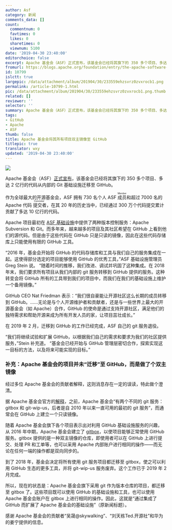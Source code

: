```yaml
---
author: Asf
category: 新闻
comments_data: []
count:
  commentnum: 0
  favtimes: 0
  likes: 0
  sharetimes: 0
  viewnum: 5100
date: '2019-04-30 23:40:00'
editorchoice: false
excerpt: Apache 基金会（ASF）正式宣布，该基金会已经将其旗下的 350 多个项目、多达 2 亿行的代码迁移至 GitHub。
fromurl: https://blogs.apache.org/foundation/entry/the-apache-software-foundation-expands
id: 10799
islctt: true
largepic: /data/attachment/album/201904/30/233559ehzsvrz0zvxrocb1.png
permalink: /article-10799-1.html
pic: /data/attachment/album/201904/30/233559ehzsvrz0zvxrocb1.png.thumb.jpg
related: []
reviewer: ''
selector: ''
summary: Apache 基金会（ASF）正式宣布，该基金会已经将其旗下的 350 多个项目、多达 2 亿行的代码迁移至 GitHub。
tags:
- GitHub
- Apache
- ASF
thumb: false
title: Apache 基金会将其所有项目双主镜像至 GitHub
titlepic: true
translator: wxy
updated: '2019-04-30 23:40:00'
---
```


![](/data/attachment/album/201904/30/233559ehzsvrz0zvxrocb1.png)


Apache 基金会（ASF）[正式宣布](https://blogs.apache.org/foundation/entry/the-apache-software-foundation-expands)，该基金会已经将其旗下的 350 多个项目、多达 2 亿行的代码从内部的 Git 基础设施迁移至 GitHub。


作为全球最大的开源基金会，ASF 拥有 730 名个人 ASF <ruby> 成员 <rp>  （ </rp> <rt>  Member </rt> <rp>  ） </rp></ruby>和超过 7000 名的 Apache 代码<ruby> 提交者 <rp>  （ </rp> <rt>  Commiter </rt> <rp>  ） </rp></ruby>，在其 20 年的历史当中，已经通过 300 万个代码提交累计贡献了多达 10 亿行的代码。


Apache 项目最初在 [ASF 基础设施](https://www.apache.org/dev/infrastructure.html)中提供了两种版本控制服务：Apache Subversion 和 Git。而多年来，越来越多的项目及其社区希望在 GitHub 上看到他们的源代码。但是由于这些代码在 GitHub 只是只读的镜像，因此在这些代码存储库上只能使用有限的 GitHub 工具。


“2016 年，基金会开始将 GitHub 的代码存储库和工具与我们自己的服务集成在一起。这使得部分选定的项目能够使用 GitHub 的优秀工具，”ASF 基础设施管理员 Greg Stein 说。 “随着时间的推移，我们改进、调试并巩固了这种集成。在 2018 年末，我们要求所有项目从我们内部的 git 服务转移到 GitHub 提供的服务。这种转变会将 GitHub 所有的工具带到我们的项目中，而我们在我们的基础设施上维护一个备用镜像。”


GitHub CEO Nat Friedman 表示：“我们很自豪能让开源社区这么长期的成员转移到 GitHub。……无论是与个人开源维护者和贡献者，还是与一些世界上最大的开源基金会（如 Apache）合作，GitHub 的使命是通过支持开源社区，满足他们的独特需求和帮助开源来成为所有开发人员的家，让项目茁壮成长。”


在 2019 年 2 月，迁移到 GitHub 的工作已经完成，ASF 自己的 git 服务退役。


“我们将继续试验和扩展 GitHub，以根据我们自己的需求和要求为我们的社区提供服务，”Stein 补充道。 “基金会已经开始与 GitHub 管理层密切合作，探索实现这一目标的方法，以及将来可能实现的目标。”


### 补充：Apache 基金会的项目并未“迁移”至 GitHub，而是做了个双主镜像


经过多位 Apache 基金会的贡献者解释，这则消息存在一定的误读，特此做个澄清。


据 Apache 基金会官方的[解释](https://blogs.apache.org/infra/entry/apache-and-github-a-friendly)，之前，Apache 基金会“有两个不同的 git 服务：gitbox 和 git-wip-us，后者是自 2010 年以来一直可用的最初的 git 服务”，而通常会在 GitHub 上建立一个只读镜像。


随着 Apache 基金会旗下各个项目表示出对利用 GitHub 基础设施服务的兴趣，从 2016 年中期，Apache 基金会建立了 [gitbox](https://gitbox.apache.org/)，以使项目能够正常使用 GitHub 服务。gitbox 提供的是一种双主镜像的仓库，即使用者可以在 GitHub 上进行提交、处理 PR 和工单等，也可以采用 Apache 内部账户进行相同的操作——而无论在任何一端的操作都是双向同步的。


到了 2018 年，基金会决定将所有使用 git 服务项目都迁移至 gitbox，使之可以利用 GitHub 生态的更多工具，并将 git-wip-us 服务废弃。这个工作已于 2019 年 2 月完成。


所以，现在的状态是：Apache 基金会旗下采用 git 作为版本仓库的项目，都迁移至 gitbox 了。这些项目既可以使用 GitHub 的基础设施和工具，也可以使用 Apache 基金会账户在 gitbox 上进行相同的操作。因此，这就是“通过集成了 GitHub 而扩展了 Apache 基金会的基础设施”（原新闻标题）。


感谢 Apache 基金会的贡献者“吴晟@skywalking”、“刘天栋Ted.开源社”和华为的姜宁提供的信息。